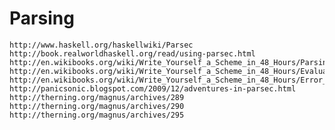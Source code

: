 Parsing
=======

    http://www.haskell.org/haskellwiki/Parsec
    http://book.realworldhaskell.org/read/using-parsec.html
    http://en.wikibooks.org/wiki/Write_Yourself_a_Scheme_in_48_Hours/Parsing
    http://en.wikibooks.org/wiki/Write_Yourself_a_Scheme_in_48_Hours/Evaluation,_Part_1
    http://en.wikibooks.org/wiki/Write_Yourself_a_Scheme_in_48_Hours/Error_Checking_and_Exceptions
    http://panicsonic.blogspot.com/2009/12/adventures-in-parsec.html
    http://therning.org/magnus/archives/289
    http://therning.org/magnus/archives/290
    http://therning.org/magnus/archives/295

